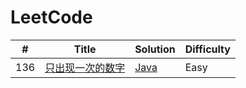 LeetCode
========

| #    | Title                                                        | Solution                                           | Difficulty |
| ---- | ------------------------------------------------------------ | -------------------------------------------------- | ---------- |
| 136  | [只出现一次的数字](https://leetcode-cn.com/problems/single-number/) | [Java]([https://github.com/crazykx/backserver-study/tree/master/%E5%8F%B3%E8%80%B3%E9%97%BB%E9%A3%8E/ARTS/LeetCode/Algorithm/java/src/SingleNumber](https://github.com/crazykx/backserver-study/tree/master/右耳闻风/ARTS/LeetCode/Algorithm/java/src/SingleNumber)) | Easy |

